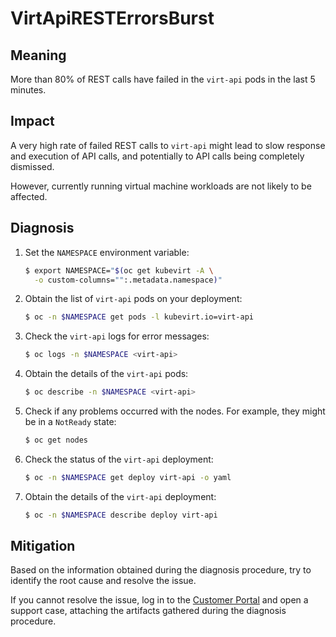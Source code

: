 # VirtApiRESTErrorsBurst
<!-- Edited by Jiří Herrmann, 8 Nov 2022 -->

## Meaning

More than 80% of REST calls have failed in the `virt-api` pods in the last
5 minutes.

## Impact

A very high rate of failed REST calls to `virt-api` might lead to slow
response and execution of API calls, and potentially to API calls being
completely dismissed.

However, currently running virtual machine workloads are not likely to
be affected.

## Diagnosis

1. Set the `NAMESPACE` environment variable:

   ```bash
   $ export NAMESPACE="$(oc get kubevirt -A \
     -o custom-columns="":.metadata.namespace)"
   ```

2. Obtain the list of `virt-api` pods on your deployment:

   ```bash
   $ oc -n $NAMESPACE get pods -l kubevirt.io=virt-api
   ```

3. Check the `virt-api` logs for error messages:

   ```bash
   $ oc logs -n $NAMESPACE <virt-api>
   ```

4. Obtain the details of the `virt-api` pods:

   ```bash
   $ oc describe -n $NAMESPACE <virt-api>
   ```

5. Check if any problems occurred with the nodes. For example, they might
be in a `NotReady` state:

   ```bash
   $ oc get nodes
   ```

6. Check the status of the `virt-api` deployment:

   ```bash
   $ oc -n $NAMESPACE get deploy virt-api -o yaml
   ```

7. Obtain the details of the `virt-api` deployment:

   ```bash
   $ oc -n $NAMESPACE describe deploy virt-api
   ```

## Mitigation

Based on the information obtained during the diagnosis procedure, try to
identify the root cause and resolve the issue.

If you cannot resolve the issue, log in to the
[Customer Portal](https://access.redhat.com) and open a support case,
attaching the artifacts gathered during the diagnosis procedure.
